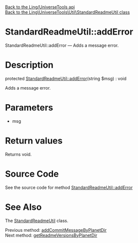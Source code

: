 [Back to the Ling/UniverseTools api](https://github.com/lingtalfi/UniverseTools/blob/master/doc/api/Ling/UniverseTools.md)<br>
[Back to the Ling\UniverseTools\Util\StandardReadmeUtil class](https://github.com/lingtalfi/UniverseTools/blob/master/doc/api/Ling/UniverseTools/Util/StandardReadmeUtil.md)


StandardReadmeUtil::addError
================



StandardReadmeUtil::addError — Adds a message error.




Description
================


protected [StandardReadmeUtil::addError](https://github.com/lingtalfi/UniverseTools/blob/master/doc/api/Ling/UniverseTools/Util/StandardReadmeUtil/addError.md)(string $msg) : void




Adds a message error.




Parameters
================


- msg

    


Return values
================

Returns void.








Source Code
===========
See the source code for method [StandardReadmeUtil::addError](https://github.com/lingtalfi/UniverseTools/blob/master/Util/StandardReadmeUtil.php#L226-L229)


See Also
================

The [StandardReadmeUtil](https://github.com/lingtalfi/UniverseTools/blob/master/doc/api/Ling/UniverseTools/Util/StandardReadmeUtil.md) class.

Previous method: [addCommitMessageByPlanetDir](https://github.com/lingtalfi/UniverseTools/blob/master/doc/api/Ling/UniverseTools/Util/StandardReadmeUtil/addCommitMessageByPlanetDir.md)<br>Next method: [getReadmeVersionsByPlanetDir](https://github.com/lingtalfi/UniverseTools/blob/master/doc/api/Ling/UniverseTools/Util/StandardReadmeUtil/getReadmeVersionsByPlanetDir.md)<br>

